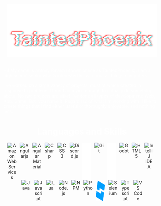 <div style="padding-top: 40px; padding-bottom: 20px; padding-left: 10px; padding-right: 10px;">
    <img align="center" alt="TaintedPhoenix" src="assets/TaintedBanner.svg"/>
</div>

<p style="color: #ffffff;">Hi! My name is Antony Rinaldi (Known online as TaintedPhoenix). I am a high school senior who is interested in just about all things computers.</p>

<p style="color: #ffffff;"> I've worked on a large variety of projects, most of which created in response to problems I found annoying enough to actually do something about. No two projects are alike! I've done all types of development: Web, App, Game, Bot, you name it. Regardless of what i'm working with, I like to create things that I find either useful or thoroughly enjoyable, and nothing less.
</p>

<h1 align="center" style="text-align: center; color: #fff;"> Languages and Skills </h1>

<div align="center" style="display: flex; align-content: center; justify-content: center; flex-wrap: wrap; margin-left: auto;">
    <img alt="Amazon Web Services" title="Amazon Web Services" src="https://cdn.jsdelivr.net/gh/devicons/devicon@latest/icons/amazonwebservices/amazonwebservices-plain-wordmark.svg" width="30px" style="padding-right: 10px"/>
    <img alt="Angularjs" title="Angularjs" src="https://cdn.jsdelivr.net/gh/devicons/devicon@latest/icons/angularjs/angularjs-original.svg" width="30px" style="padding-right: 10px"/>
    <img alt="Angular Material" title = "Angular Material" src="https://cdn.jsdelivr.net/gh/devicons/devicon@latest/icons/angularmaterial/angularmaterial-original.svg" width = "30px" style="padding-right: 10px"/>
    <img alt="C sharp" title="C#" src="https://cdn.jsdelivr.net/gh/devicons/devicon@latest/icons/csharp/csharp-original.svg" width="30px" style="padding-right: 10px"/>
    <img alt="CSS 3" title="CSS3" src="https://cdn.jsdelivr.net/gh/devicons/devicon@latest/icons/css3/css3-original.svg" width="30px" style="padding-right: 10px"/>
    <img alt="Discord.js" title="Discord.js" src="https://cdn.jsdelivr.net/gh/devicons/devicon@latest/icons/discordjs/discordjs-plain.svg" width="30px" style="padding-right: 10px"/>
    <img alt="Express" title="Express" src="assets/icons/express.svg" width="30px" style="padding-right: 10px"/>
    <img alt="Git" title="Git" src="https://cdn.jsdelivr.net/gh/devicons/devicon@latest/icons/git/git-original.svg" width="30px" style="padding-right: 10px"/>
    <img alt="Github" title="Github" src="assets/icons/github.svg" width="30px" style="padding-right: 10px"/>
    <img alt="Godot" title="Godot" src="https://cdn.jsdelivr.net/gh/devicons/devicon@latest/icons/godot/godot-original.svg" width="30px" style="padding-right: 10px"/>
    <img alt="HTML 5" title="HTML5" src="https://cdn.jsdelivr.net/gh/devicons/devicon@latest/icons/html5/html5-original.svg" width="30px" style="padding-right: 10px"/>
    <img alt="IntelliJ IDEA" title="IntelliJ IDEA" src="https://cdn.jsdelivr.net/gh/devicons/devicon@latest/icons/intellij/intellij-original.svg" width="30px" style="padding-right: 10px"/>
    <img alt="Java" title="Java" src="https://cdn.jsdelivr.net/gh/devicons/devicon@latest/icons/java/java-original.svg" width="30px" style="padding-right: 10px"/>
    <img alt="Javascript" title="Javascript" src="https://cdn.jsdelivr.net/gh/devicons/devicon@latest/icons/javascript/javascript-original.svg" width="30px" style="padding-right: 10px"/>
    <img alt="Lua" title="Lua" src="https://cdn.jsdelivr.net/gh/devicons/devicon@latest/icons/lua/lua-original.svg" width="30px" style="padding-right: 10px"/>
    <img src="https://cdn.jsdelivr.net/gh/devicons/devicon@latest/icons/nodejs/nodejs-original.svg" width = "30px" alt="Node.js" title="Node.js" style="padding-right: 10px"/>
    <img src="https://cdn.jsdelivr.net/gh/devicons/devicon@latest/icons/npm/npm-original-wordmark.svg" width="30px" alt="NPM" title="npm" style="padding-right: 10px"/>
    <img src="https://cdn.jsdelivr.net/gh/devicons/devicon@latest/icons/python/python-original.svg" width="30px" alt="Python" title="Python" style="padding-right: 10px"/>
    <img src="assets/icons/robloxStudio.svg" width="30px" alt="Roblox Studio" title="Roblox Studio" style="padding-right: 10px"/>
    <img src="https://cdn.jsdelivr.net/gh/devicons/devicon@latest/icons/selenium/selenium-original.svg" width="30px" alt="Selenium" title="Selenium" style="padding-right: 10px"/>
    <img src="https://cdn.jsdelivr.net/gh/devicons/devicon@latest/icons/typescript/typescript-original.svg" width="30px" alt="Typescript" title="Typescript" style="padding-right: 10px"/>
    <img src="https://cdn.jsdelivr.net/gh/devicons/devicon@latest/icons/vscode/vscode-original.svg" width="30px" alt="VS Code" title="VS Code"/>
</div>
